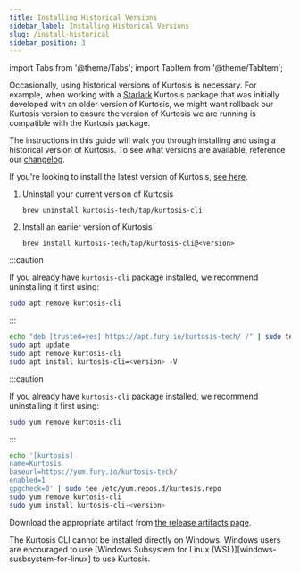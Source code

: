 ```yaml
---
title: Installing Historical Versions
sidebar_label: Installing Historical Versions
slug: /install-historical
sidebar_position: 3
---
```


<!---------- START IMPORTS ------------>

import Tabs from '@theme/Tabs';
import TabItem from '@theme/TabItem';

<!---------- END IMPORTS ------------>

Occasionally, using historical versions of Kurtosis is necessary. For example, when working with a [Starlark](../explanations/starlark.md) Kurtosis package that was initially developed with an older version of Kurtosis, we might want rollback our Kurtosis version to ensure the version of Kurtosis we are running is compatible with the Kurtosis package.

The instructions in this guide will walk you through installing and using a historical version of Kurtosis. To see what versions are available, reference our [changelog](../changelog.md).

If you're looking to install the latest version of Kurtosis, [see here][install-kurtosis].


<Tabs groupId="install-methods">
<TabItem value="homebrew" label="brew (MacOS)">

1. Uninstall your current version of Kurtosis
    ```
    brew uninstall kurtosis-tech/tap/kurtosis-cli
    ```

2. Install an earlier version of Kurtosis
   ```
   brew install kurtosis-tech/tap/kurtosis-cli@<version>
   ```

</TabItem>
<TabItem value="apt" label="apt (Ubuntu)">

:::caution

If you already have `kurtosis-cli` package installed, we recommend uninstalling it first using:

```bash
sudo apt remove kurtosis-cli
```

:::

```bash
echo "deb [trusted=yes] https://apt.fury.io/kurtosis-tech/ /" | sudo tee /etc/apt/sources.list.d/kurtosis.list
sudo apt update
sudo apt remove kurtosis-cli
sudo apt install kurtosis-cli=<version> -V
```

</TabItem>
<TabItem value="yum" label="yum (RHEL)">

:::caution

If you already have `kurtosis-cli` package installed, we recommend uninstalling it first using:

```bash
sudo yum remove kurtosis-cli
```

:::

```bash
echo '[kurtosis]
name=Kurtosis
baseurl=https://yum.fury.io/kurtosis-tech/
enabled=1
gpgcheck=0' | sudo tee /etc/yum.repos.d/kurtosis.repo
sudo yum remove kurtosis-cli
sudo yum install kurtosis-cli-<version>
```

</TabItem>
<TabItem value="other-linux" label="deb, rpm, and apk">

Download the appropriate artifact from [the release artifacts page][release-artifacts].

</TabItem>

<TabItem value="windows" label="Windows">

The Kurtosis CLI cannot be installed directly on Windows. Windows users are encouraged to use [Windows Subsystem for Linux (WSL)][windows-susbsystem-for-linux] to use Kurtosis.

</TabItem>

</Tabs>

<!-------------------------- ONLY LINKS BELOW HERE ---------------------------->
[install-kurtosis]: ./installing-the-cli.md
[release-artifacts]: https://github.com/kurtosis-tech/kurtosis-cli-release-artifacts/releases
